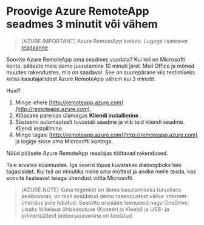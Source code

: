 
<properties
    pageTitle="Proovige Azure RemoteApp seadmes 3 minutit või vähem | Microsoft Azure'i"
    description="Testige teenuse installimata ketas Azure RemoteApp funktsioone."
    services="remoteapp"
    documentationCenter=""
    authors="lizap"
    manager="mbaldwin" />

<tags
    ms.service="remoteapp"
    ms.workload="compute"
    ms.tgt_pltfrm="na"
    ms.devlang="na"
    ms.topic="hero-article"
    ms.date="08/15/2016"
    ms.author="mbaldwin" />



# <a name="try-azure-remoteapp-on-your-device-in-3-minutes-or-less"></a>Proovige Azure RemoteApp seadmes 3 minutit või vähem

> [AZURE.IMPORTANT]
> Azure RemoteApp katkeb. Lugege lisateavet [teadaanne](https://go.microsoft.com/fwlink/?linkid=821148) .

Soovite Azure RemoteApp oma seadmes vaadata? Kui teil on Microsofti konto, pääsete meie demo juurutamine 10 minuti järel. Meil Office ja mõned muudes rakendustes, mis on saadaval. See on suurepärane viis testimiseks ketas kasutajaliidest Azure RemoteApp vähem kui 3 minutit.

Huvi?

1. Minge lehele [http://remoteapp.azure.com](http://remoteapp.azure.com).
2. Klõpsake paremas ülanurgas **Kliendi installimine** .  
3. Süsteemi automaatselt tuvastab seadme ja viib teid kliendi seadme. Kliendi installimine.
4. Minge tagasi [http://remoteapp.azure.com](http://remoteapp.azure.com) ja logige sisse oma Microsofti kontoga.

Nüüd pääsete Azure RemoteApp reaalajas töötavad rakendused.

Teie arvates küsimustes. Iga seansi lõpus kuvatakse dialoogiboks teie tagasisidet. Kui teil on minutiks meile oma mõtteid ja andke meile teada, kas soovite lisateavet teiega ühendust võtta Microsofti.

>[AZURE.NOTE] Kuna tegemist on demo kasutamiseks turvalises keskkonnas, on meil avaldatud demo rakendustest välise Interneti-ühendus pole lubatud. Seetõttu ei pääse teenuseid nagu OneDrive. Lisaks lõikelaua ühiskasutuse (Kopeeri ja Kleebi) ja USB- ja printerisätteid ümbersuunamine on keelatud.  
